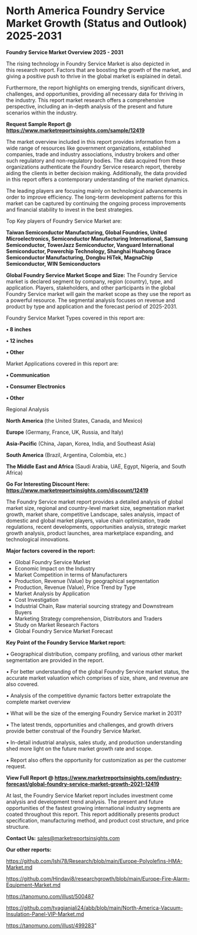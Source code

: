 # North America Foundry Service Market Growth (Status and Outlook) 2025-2031

<Strong> Foundry Service Market Overview 2025 - 2031</strong>

The rising technology in Foundry Service Market is also depicted in this research report. Factors that are boosting the growth of the market, and giving a positive push to thrive in the global market is explained in detail.

Furthermore, the report highlights on emerging trends, significant drivers, challenges, and opportunities, providing all necessary data for thriving in the industry. This report market research offers a comprehensive perspective, including an in-depth analysis of the present and future scenarios within the industry.

<strong>Request Sample Report @ <a href=https://www.marketreportsinsights.com/sample/12419>https://www.marketreportsinsights.com/sample/12419</a></strong>

The market overview included in this report provides information from a wide range of resources like government organizations, established companies, trade and industry associations, industry brokers and other such regulatory and non-regulatory bodies. The data acquired from these organizations authenticate the Foundry Service research report, thereby aiding the clients in better decision making. Additionally, the data provided in this report offers a contemporary understanding of the market dynamics.

The leading players are focusing mainly on technological advancements in order to improve efficiency. The long-term development patterns for this market can be captured by continuing the ongoing process improvements and financial stability to invest in the best strategies.

Top Key players of Foundry Service Market are:

<strong>Taiwan Semiconductor Manufacturing, Global Foundries, United Microelectronics, Semiconductor Manufacturing International, Samsung Semiconductor, TowerJazz Semiconductor, Vanguard International Semiconductor, Powerchip Technology, Shanghai Huahong Grace Semiconductor Manufacturing, Dongbu HiTek, MagnaChip Semiconductor, WIN Semiconductors</strong>

<strong><b>Global Foundry Service Market Scope and Size:</b></strong>
The Foundry Service market is declared segment by company, region (country), type, and application. Players, stakeholders, and other participants in the global Foundry Service market will gain the market scope as they use the report as a powerful resource. The segmental analysis focuses on revenue and product by type and application and the forecast period of 2025-2031.

Foundry Service Market Types covered in this report are:

<strong>• 8 inches

• 12 inches

• Other</strong>

Market Applications covered in this report are:

<strong>• Communication

• Consumer Electronics

• Other</strong> 

Regional Analysis

<strong>North America</strong> (the United States, Canada, and Mexico)

<strong>Europe</strong> (Germany, France, UK, Russia, and Italy)

<strong>Asia-Pacific</strong> (China, Japan, Korea, India, and Southeast Asia)

<strong>South America</strong> (Brazil, Argentina, Colombia, etc.)

<strong>The Middle East and Africa</strong> (Saudi Arabia, UAE, Egypt, Nigeria, and South Africa)

<strong>Go For Interesting Discount Here: <a href=https://www.marketreportsinsights.com/discount/12419>https://www.marketreportsinsights.com/discount/12419</a></strong>

The Foundry Service market report provides a detailed analysis of global market size, regional and country-level market size, segmentation market growth, market share, competitive Landscape, sales analysis, impact of domestic and global market players, value chain optimization, trade regulations, recent developments, opportunities analysis, strategic market growth analysis, product launches, area marketplace expanding, and technological innovations.

<strong><b>Major factors covered in the report:</b></strong>
<ul>
  <li>Global Foundry Service Market </li>
  <li>Economic Impact on the Industry</li>
  <li>Market Competition in terms of Manufacturers</li>
  <li>Production, Revenue (Value) by geographical segmentation</li>
  <li>Production, Revenue (Value), Price Trend by Type</li>
  <li>Market Analysis by Application</li>
  <li>Cost Investigation</li>
  <li>Industrial Chain, Raw material sourcing strategy and Downstream Buyers</li>
  <li>Marketing Strategy comprehension, Distributors and Traders</li>
  <li>Study on Market Research Factors</li>
  <li>Global Foundry Service Market Forecast</li>
</ul>

<strong><b>Key Point of the Foundry Service Market report:</b></strong>

• Geographical distribution, company profiling, and various other market segmentation are provided in the report.

• For better understanding of the global Foundry Service market status, the accurate market valuation which comprises of size, share, and revenue are also covered.

• Analysis of the competitive dynamic factors better extrapolate the complete market overview

• What will be the size of the emerging Foundry Service market in 2031?

• The latest trends, opportunities and challenges, and growth drivers provide better construal of the Foundry Service Market.

• In-detail industrial analysis, sales study, and production understanding shed more light on the future market growth rate and scope.

• Report also offers the opportunity for customization as per the customer request.

<strong><b>View Full Report @ <a href=https://www.marketreportsinsights.com/industry-forecast/global-foundry-service-market-growth-2021-12419>https://www.marketreportsinsights.com/industry-forecast/global-foundry-service-market-growth-2021-12419</a></b></strong>


At last, the Foundry Service Market report includes investment come analysis and development trend analysis. The present and future opportunities of the fastest growing international industry segments are coated throughout this report. This report additionally presents product specification, manufacturing method, and product cost structure, and price structure.

<strong>Contact Us:</strong>
sales@marketreportsinsights.com

<strong>Our other reports:</strong>

<a href=https://github.com/Ishi78/Research/blob/main/Europe-Polyolefins-HMA-Market.md>https://github.com/Ishi78/Research/blob/main/Europe-Polyolefins-HMA-Market.md</a>

<a href=https://github.com/Hindavi8/researchgrowth/blob/main/Europe-Fire-Alarm-Equipment-Market.md>https://github.com/Hindavi8/researchgrowth/blob/main/Europe-Fire-Alarm-Equipment-Market.md</a>

<a href=https://tanomuno.com/illust/500487>https://tanomuno.com/illust/500487</a>

<a href=https://github.com/tyagianjali24/abb/blob/main/North-America-Vacuum-Insulation-Panel-VIP-Market.md>https://github.com/tyagianjali24/abb/blob/main/North-America-Vacuum-Insulation-Panel-VIP-Market.md</a>

<a href=https://tanomuno.com/illust/499283>https://tanomuno.com/illust/499283</a>"

